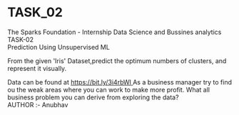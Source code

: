 
# TASK_02
The Sparks Foundation - Internship 
Data Science and Bussines analytics  
TASK-02\
Prediction Using Unsupervised ML 

From the given 'Iris' Dataset,predict the optimum numbers of clusters, and represent it visually.

Data can be found at [https://bit.ly/3i4rbWl  ](https://bit.ly/3kXTdox)
As a business manager try to find ou the weak areas where you can work to make more profit. 
What all business problem you can derive from exploring the data?  
AUTHOR :- Anubhav






